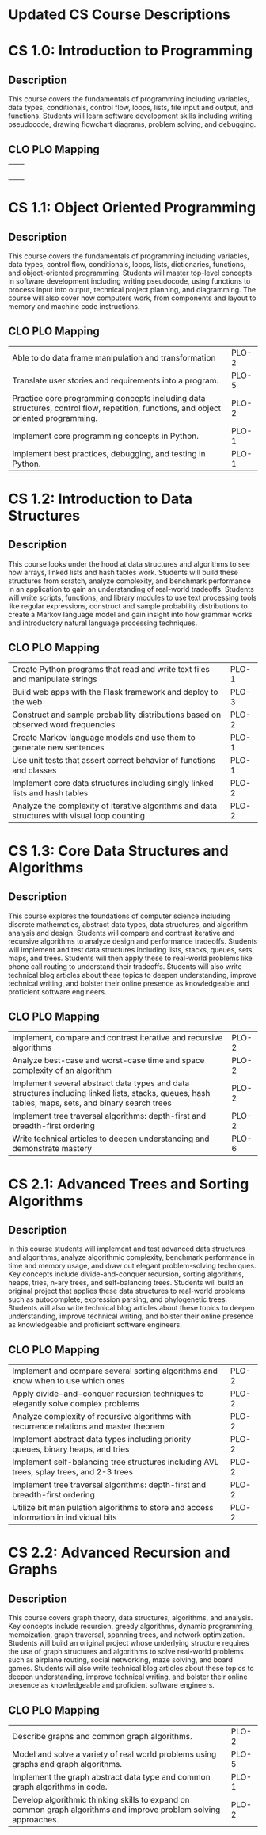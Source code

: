 # Updated CS Course Descriptions


# CS 1.0: Introduction to Programming


## Description

This course covers the fundamentals of programming including variables, data types, conditionals, control flow, loops, lists, file input and output, and functions. Students will learn software development skills including writing pseudocode, drawing flowchart diagrams, problem solving, and debugging.


## CLO PLO Mapping


<table>
  <tr>
   <td>
   </td>
   <td>
   </td>
  </tr>
  <tr>
   <td>
   </td>
   <td>
   </td>
  </tr>
  <tr>
   <td>
   </td>
   <td>
   </td>
  </tr>
  <tr>
   <td>
   </td>
   <td>
   </td>
  </tr>
  <tr>
   <td>
   </td>
   <td>
   </td>
  </tr>
</table>



# CS 1.1: Object Oriented Programming


## Description

This course covers the fundamentals of programming including variables, data types, control flow, conditionals, loops, lists, dictionaries, functions, and object-oriented programming. Students will master top-level concepts in software development including writing pseudocode, using functions to process input into output, technical project planning, and diagramming. The course will also cover how computers work, from components and layout to memory and machine code instructions.


## CLO PLO Mapping


<table>
  <tr>
   <td>Able to do data frame manipulation and transformation
   </td>
   <td>PLO-2
   </td>
  </tr>
  <tr>
   <td>Translate user stories and requirements into a program.
   </td>
   <td>PLO-5
   </td>
  </tr>
  <tr>
   <td>Practice core programming concepts including data structures, control flow, repetition, functions, and object oriented programming.
   </td>
   <td>PLO-2
   </td>
  </tr>
  <tr>
   <td>Implement core programming concepts in Python.
   </td>
   <td>PLO-1
   </td>
  </tr>
  <tr>
   <td>Implement best practices, debugging, and testing in Python.
   </td>
   <td>PLO-1
   </td>
  </tr>
</table>



# CS 1.2: Introduction to Data Structures


## Description

This course looks under the hood at data structures and algorithms to see how arrays, linked lists and hash tables work. Students will build these structures from scratch, analyze complexity, and benchmark performance in an application to gain an understanding of real-world tradeoffs. Students will write scripts, functions, and library modules to use text processing tools like regular expressions, construct and sample probability distributions to create a Markov language model and gain insight into how grammar works and introductory natural language processing techniques.


## CLO PLO Mapping


<table>
  <tr>
   <td>Create Python programs that read and write text files and manipulate strings
   </td>
   <td>PLO-1
   </td>
  </tr>
  <tr>
   <td>Build web apps with the Flask framework and deploy to the web
   </td>
   <td>PLO-3
   </td>
  </tr>
  <tr>
   <td>Construct and sample probability distributions based on observed word frequencies
   </td>
   <td>PLO-2
   </td>
  </tr>
  <tr>
   <td>Create Markov language models and use them to generate new sentences
   </td>
   <td>PLO-1
   </td>
  </tr>
  <tr>
   <td>Use unit tests that assert correct behavior of functions and classes
   </td>
   <td>PLO-1
   </td>
  </tr>
  <tr>
   <td>Implement core data structures including singly linked lists and hash tables
   </td>
   <td>PLO-2
   </td>
  </tr>
  <tr>
   <td>Analyze the complexity of iterative algorithms and data structures with visual loop counting
   </td>
   <td>PLO-2
   </td>
  </tr>
</table>



# CS 1.3: Core Data Structures and Algorithms


## Description

This course explores the foundations of computer science including discrete mathematics, abstract data types, data structures, and algorithm analysis and design. Students will compare and contrast iterative and recursive algorithms to analyze design and performance tradeoffs. Students will implement and test data structures including lists, stacks, queues, sets, maps, and trees. Students will then apply these to real-world problems like phone call routing to understand their tradeoffs. Students will also write technical blog articles about these topics to deepen understanding, improve technical writing, and bolster their online presence as knowledgeable and proficient software engineers.


## CLO PLO Mapping


<table>
  <tr>
   <td>Implement, compare and contrast iterative and recursive algorithms
   </td>
   <td>PLO-2
   </td>
  </tr>
  <tr>
   <td>Analyze best-case and worst-case time and space complexity of an algorithm
   </td>
   <td>PLO-2
   </td>
  </tr>
  <tr>
   <td>Implement several abstract data types and data structures including linked lists, stacks, queues, hash tables, maps, sets, and binary search trees
   </td>
   <td>PLO-2
   </td>
  </tr>
  <tr>
   <td>Implement tree traversal algorithms: depth-first and breadth-first ordering
   </td>
   <td>PLO-2
   </td>
  </tr>
  <tr>
   <td>Write technical articles to deepen understanding and demonstrate mastery
   </td>
   <td>PLO-6
   </td>
  </tr>
</table>



# CS 2.1: Advanced Trees and Sorting Algorithms


## Description

In this course students will implement and test advanced data structures and algorithms, analyze algorithmic complexity, benchmark performance in time and memory usage, and draw out elegant problem-solving techniques. Key concepts include divide-and-conquer recursion, sorting algorithms, heaps, tries, n-ary trees, and self-balancing trees. Students will build an original project that applies these data structures to real-world problems such as autocomplete, expression parsing, and phylogenetic trees. Students will also write technical blog articles about these topics to deepen understanding, improve technical writing, and bolster their online presence as knowledgeable and proficient software engineers.


## CLO PLO Mapping


<table>
  <tr>
   <td>Implement and compare several sorting algorithms and know when to use which ones
   </td>
   <td>PLO-2
   </td>
  </tr>
  <tr>
   <td>Apply divide-and-conquer recursion techniques to elegantly solve complex problems
   </td>
   <td>PLO-2
   </td>
  </tr>
  <tr>
   <td>Analyze complexity of recursive algorithms with recurrence relations and master theorem
   </td>
   <td>PLO-2
   </td>
  </tr>
  <tr>
   <td>Implement abstract data types including priority queues, binary heaps, and tries
   </td>
   <td>PLO-2
   </td>
  </tr>
  <tr>
   <td>Implement self-balancing tree structures including AVL trees, splay trees, and 2-3 trees
   </td>
   <td>PLO-2
   </td>
  </tr>
  <tr>
   <td>Implement tree traversal algorithms: depth-first and breadth-first ordering
   </td>
   <td>PLO-2
   </td>
  </tr>
  <tr>
   <td>Utilize bit manipulation algorithms to store and access information in individual bits
   </td>
   <td>PLO-2
   </td>
  </tr>
</table>



# CS 2.2: Advanced Recursion and Graphs


## Description

This course covers graph theory, data structures, algorithms, and analysis. Key concepts include recursion, greedy algorithms, dynamic programming, memoization, graph traversal, spanning trees, and network optimization. Students will build an original project whose underlying structure requires the use of graph structures and algorithms to solve real-world problems such as airplane routing, social networking, maze solving, and board games. Students will also write technical blog articles about these topics to deepen understanding, improve technical writing, and bolster their online presence as knowledgeable and proficient software engineers.


## CLO PLO Mapping


<table>
  <tr>
   <td>Describe graphs and common graph algorithms.
   </td>
   <td>PLO-2
   </td>
  </tr>
  <tr>
   <td>Model and solve a variety of real world problems using graphs and graph algorithms.
   </td>
   <td>PLO-5
   </td>
  </tr>
  <tr>
   <td>Implement the graph abstract data type and common graph algorithms in code.
   </td>
   <td>PLO-1
   </td>
  </tr>
  <tr>
   <td>Develop algorithmic thinking skills to expand on common graph algorithms and improve problem solving approaches.
   </td>
   <td>PLO-2
   </td>
  </tr>
</table>
